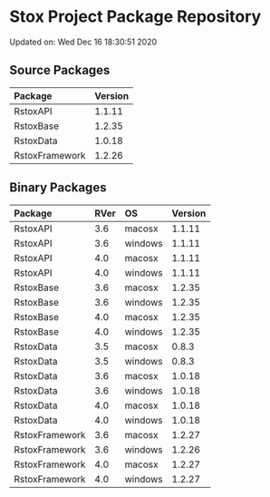# Stox Project Package Repository


Updated on: Wed Dec 16 18:30:51 2020
## Source Packages

|Package        |Version |
|:--------------|:-------|
|RstoxAPI       |1.1.11  |
|RstoxBase      |1.2.35  |
|RstoxData      |1.0.18  |
|RstoxFramework |1.2.26  |

## Binary Packages

|Package        |RVer |OS      |Version |
|:--------------|:----|:-------|:-------|
|RstoxAPI       |3.6  |macosx  |1.1.11  |
|RstoxAPI       |3.6  |windows |1.1.11  |
|RstoxAPI       |4.0  |macosx  |1.1.11  |
|RstoxAPI       |4.0  |windows |1.1.11  |
|RstoxBase      |3.6  |macosx  |1.2.35  |
|RstoxBase      |3.6  |windows |1.2.35  |
|RstoxBase      |4.0  |macosx  |1.2.35  |
|RstoxBase      |4.0  |windows |1.2.35  |
|RstoxData      |3.5  |macosx  |0.8.3   |
|RstoxData      |3.5  |windows |0.8.3   |
|RstoxData      |3.6  |macosx  |1.0.18  |
|RstoxData      |3.6  |windows |1.0.18  |
|RstoxData      |4.0  |macosx  |1.0.18  |
|RstoxData      |4.0  |windows |1.0.18  |
|RstoxFramework |3.6  |macosx  |1.2.27  |
|RstoxFramework |3.6  |windows |1.2.26  |
|RstoxFramework |4.0  |macosx  |1.2.27  |
|RstoxFramework |4.0  |windows |1.2.27  |

